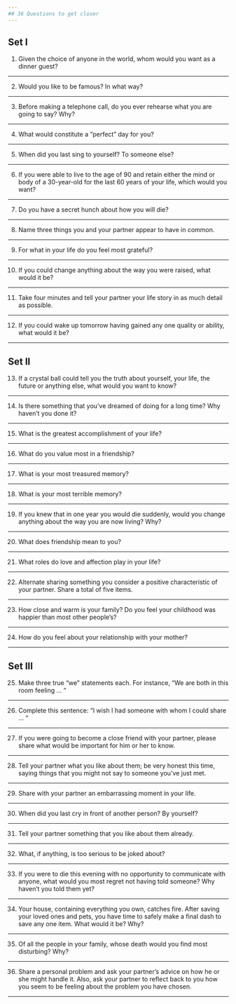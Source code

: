 ```yaml
---
## 36 Questions to get closer
---
```

Set I
---
1. Given the choice of anyone in the world, whom would you want as a dinner guest?
---
2. Would you like to be famous? In what way?
---
3. Before making a telephone call, do you ever rehearse what you are going to say? Why?
---
4. What would constitute a “perfect” day for you?
---
5. When did you last sing to yourself? To someone else?
---
6. If you were able to live to the age of 90 and retain either the mind or body of a 30-year-old for the last 60 years of your life, which would you want?
---
7. Do you have a secret hunch about how you will die?
---
8. Name three things you and your partner appear to have in common.
---
9. For what in your life do you feel most grateful?
---
10. If you could change anything about the way you were raised, what would it be?
---
11. Take four minutes and tell your partner your life story in as much detail as possible.
---
12. If you could wake up tomorrow having gained any one quality or ability, what would it be?
---
Set II
---
13. If a crystal ball could tell you the truth about yourself, your life, the future or anything else, what would you want to know?
---
14. Is there something that you’ve dreamed of doing for a long time? Why haven’t you done it?
---
15. What is the greatest accomplishment of your life?
---
16. What do you value most in a friendship?
---
17. What is your most treasured memory?
---
18. What is your most terrible memory?
---
19. If you knew that in one year you would die suddenly, would you change anything about the way you are now living? Why?
---
20. What does friendship mean to you?
---
21. What roles do love and affection play in your life?
---
22. Alternate sharing something you consider a positive characteristic of your partner. Share a total of five items.
---
23. How close and warm is your family? Do you feel your childhood was happier than most other people’s?
---
24. How do you feel about your relationship with your mother?
---
Set III
---
25. Make three true “we” statements each. For instance, “We are both in this room feeling ... “
---
26. Complete this sentence: “I wish I had someone with whom I could share ... “
---
27. If you were going to become a close friend with your partner, please share what would be important for him or her to know.
---
28. Tell your partner what you like about them; be very honest this time, saying things that you might not say to someone you’ve just met.
---
29. Share with your partner an embarrassing moment in your life.
---
30. When did you last cry in front of another person? By yourself?
---
31. Tell your partner something that you like about them already.
---
32. What, if anything, is too serious to be joked about?
---
33. If you were to die this evening with no opportunity to communicate with anyone, what would you most regret not having told someone? Why haven’t you told them yet?
---
34. Your house, containing everything you own, catches fire. After saving your loved ones and pets, you have time to safely make a final dash to save any one item. What would it be? Why?
---
35. Of all the people in your family, whose death would you find most disturbing? Why?
---
36. Share a personal problem and ask your partner’s advice on how he or she might handle it. Also, ask your partner to reflect back to you how you seem to be feeling about the problem you have chosen.
---
